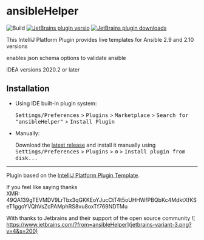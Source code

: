 # ansibleHelper

![Build](https://github.com/mutl3y/ansibleHelper/workflows/Build/badge.svg)
[![JetBrains plugin versio](https://img.shields.io/jetbrains/plugin/v/15877-ansiblehelper.svg)](https://plugins.jetbrains.com/plugin/15877-ansiblehelper)
[![JetBrains plugin downloads](https://img.shields.io/jetbrains/plugin/d/15877-ansiblehelper.svg)](https://plugins.jetbrains.com/plugin/15877-ansiblehelper)

<!-- Plugin description -->
This IntelliJ Platform Plugin provides live templates for Ansible 2.9 and 2.10 versions

enables json schema options to validate ansible

IDEA versions 2020.2 or later

<!-- Plugin description end -->

## Installation

- Using IDE built-in plugin system:
  
  <kbd>Settings/Preferences</kbd> > <kbd>Plugins</kbd> > <kbd>Marketplace</kbd> > <kbd>Search for "ansibleHelper"</kbd> >
  <kbd>Install Plugin</kbd>
  
- Manually:

  Download the [latest release](https://github.com/mutl3y/ansibleHelper/releases/latest) and install it manually using
  <kbd>Settings/Preferences</kbd> > <kbd>Plugins</kbd> > <kbd>⚙️</kbd> > <kbd>Install plugin from disk...</kbd>
  
---
Plugin based on the [IntelliJ Platform Plugin Template][template].

[template]: https://github.com/JetBrains/intellij-platform-plugin-template

If you feel like saying thanks    
XMR: 49QA139gTEVMDV9LrTbx3qGKKEoYJucCtT4t5oUHHWfPBQbKc4MdktXfKSeT1ggoYVQhVsZcPAMphRS8vu8oxTf769NDTMu

With thanks to Jetbrains and their support of the open source community
![ https://www.jetbrains.com/?from=ansibleHelper](jetbrains-variant-3.png?v=4&s=200)
 